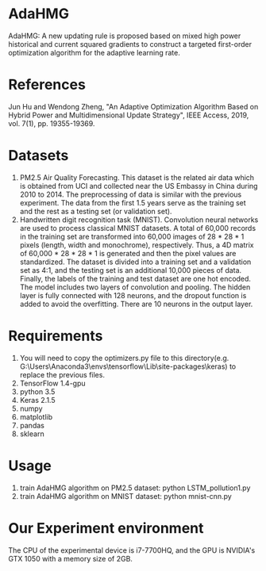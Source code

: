 # AdaHMG
AdaHMG: A new updating rule is proposed based on mixed high power historical and current squared gradients to construct a targeted first-order optimization algorithm for the adaptive learning rate.
# References
Jun Hu and Wendong Zheng, "An Adaptive Optimization Algorithm Based on Hybrid Power and Multidimensional Update Strategy", IEEE Access, 2019, vol. 7(1), pp. 19355-19369.
# Datasets
1. PM2.5 Air Quality Forecasting. This dataset is the related air data which is obtained from UCI and collected near the US Embassy in China during 2010 to 2014. The preprocessing of data is similar with the previous experiment. The data from the first 1.5 years serve as the training set and the rest as a testing set (or validation set).
2. Handwritten digit recognition task (MNIST). Convolution neural networks are used to process classical MNIST datasets. A total of 60,000 records in the training set are transformed into 60,000 images of 28 * 28 * 1 pixels (length, width and monochrome), respectively. Thus, a 4D matrix of 60,000 * 28 * 28 * 1 is generated and then the pixel values are standardized. The dataset is divided into a training set and a validation set as 4:1, and the testing set is an additional 10,000 pieces of data. Finally, the labels of the training and test dataset are one hot encoded. The model includes two layers of convolution and pooling. The hidden layer is fully connected with 128 neurons, and the dropout function is added to avoid the overfitting. There are 10 neurons in the output layer.
# Requirements
1. You will need to copy the optimizers.py file to this directory(e.g. G:\Users\Anaconda3\envs\tensorflow\Lib\site-packages\keras) to replace the previous files.
2. TensorFlow 1.4-gpu
3. python 3.5
4. Keras 2.1.5
5. numpy
6. matplotlib
7. pandas
8. sklearn
# Usage
1. train AdaHMG algorithm on PM2.5 dataset:
python LSTM_pollution1.py
2. train AdaHMG algorithm on MNIST dataset:
python mnist-cnn.py
# Our Experiment environment
The CPU of the experimental device is i7-7700HQ, and the GPU is NVIDIA's GTX 1050 with a memory size of 2GB.
